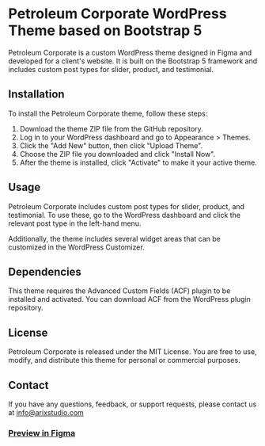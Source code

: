 # Petroleum Corporate WordPress Theme based on Bootstrap 5

Petroleum Corporate is a custom WordPress theme designed in Figma and developed for a client's website. It is built on the Bootstrap 5 framework and includes custom post types for slider, product, and testimonial.

## Installation

To install the Petroleum Corporate theme, follow these steps:

1. Download the theme ZIP file from the GitHub repository.
2. Log in to your WordPress dashboard and go to Appearance > Themes.
3. Click the "Add New" button, then click "Upload Theme".
4. Choose the ZIP file you downloaded and click "Install Now".
5. After the theme is installed, click "Activate" to make it your active theme.

## Usage

Petroleum Corporate includes custom post types for slider, product, and testimonial. To use these, go to the WordPress dashboard and click the relevant post type in the left-hand menu.

Additionally, the theme includes several widget areas that can be customized in the WordPress Customizer.

## Dependencies

This theme requires the Advanced Custom Fields (ACF) plugin to be installed and activated. You can download ACF from the WordPress plugin repository.

## License

Petroleum Corporate is released under the MIT License. You are free to use, modify, and distribute this theme for personal or commercial purposes.

## Contact

If you have any questions, feedback, or support requests, please contact us at info@arixstudio.com

### [Preview in Figma](https://www.figma.com/proto/1MMXlLDY47gjP67jrVtwnE/Petroip?type=design&node-id=5-5&t=t4fNcXroCFX0QNuh-0&scaling=min-zoom&page-id=0%3A1)
